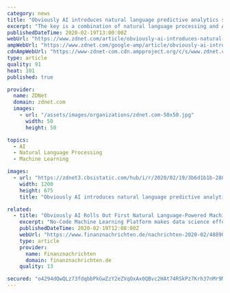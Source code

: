 ```yaml
---
category: news
title: "Obviously AI introduces natural language predictive analytics service"
excerpt: "The key is a combination of natural language processing and AutoML-like capabilities that let you write a query down in standard English (you can skip the SQL), choose the data set and column(s) you want to target. Then the service performs some data cleansing to normalize the data, internally runs a handful of competing algorithms to select ..."
publishedDateTime: 2020-02-19T13:00:00Z
webUrl: "https://www.zdnet.com/article/obviously-ai-introduces-natural-language-predictive-analytics-service/"
ampWebUrl: "https://www.zdnet.com/google-amp/article/obviously-ai-introduces-natural-language-predictive-analytics-service/"
cdnAmpWebUrl: "https://www-zdnet-com.cdn.ampproject.org/c/s/www.zdnet.com/google-amp/article/obviously-ai-introduces-natural-language-predictive-analytics-service/"
type: article
quality: 91
heat: 101
published: true

provider:
  name: ZDNet
  domain: zdnet.com
  images:
    - url: "/assets/images/organizations/zdnet.com-50x50.jpg"
      width: 50
      height: 50

topics:
  - AI
  - Natural Language Processing
  - Machine Learning

images:
  - url: "https://zdnet3.cbsistatic.com/hub/i/r/2020/02/19/3b6d1b1b-288c-4f2d-9b9d-76593f46fba9/thumbnail/1200x675/aeb3ea6808e22b96d2de0a08c7e48caa/sennheiser-hd-450bt-header.jpg"
    width: 1200
    height: 675
    title: "Obviously AI introduces natural language predictive analytics service"

related:
  - title: "Obviously AI Rolls Out First Natural Language-Powered Machine Learning Platform for Predicting Outcomes from Any Data"
    excerpt: "No-Code Machine Learning Platform makes data science effortless by enabling anyone to run predictions and analytics using natural language questions BERKELEY, CA / ACCESSWIRE / February 19, 2020 / Data at organizations can be incredibly siloed, difficult to access, and overwhelming for thousands of business users across the globe. From finding ..."
    publishedDateTime: 2020-02-19T12:08:00Z
    webUrl: "https://www.finanznachrichten.de/nachrichten-2020-02/48890124-obviously-ai-rolls-out-first-natural-language-powered-machine-learning-platform-for-predicting-outcomes-from-any-data-200.htm"
    type: article
    provider:
      name: Finanznachrichten
      domain: finanznachrichten.de
    quality: 13

secured: "o4294dQwQLz73fdqbbPkGwZzY2eZVqOxAx0QBvc2HAt74RSkPz7Krh37nMr9MpyHVZhoa3qbaAu+GfBtZpUqn4x5Kmt5QMmwZT+lObS2WTN7wLhQw1FWr5tc5H/S06Bwz6doRXdC30Us8a/0shUaktSLO/SJ5Cfpz0A4QhKw+zBz8XJigRLjzaV3BafPSCmcphhA2hzxVfBdGTu1UCRKOMQ5/LG/N2r9O759unpUCjiOBKHFPobgdbxXesYTN/45WSpOlRivemrSCMxLRH/n+kRr0FVEGQSszSvRK4Axe6jvx2LhZJBCsovm+J3+Sidtf9JvyGcyZpHD6LsvnFgcD2HRIdAi0IDCQpaY+mJyJiHFhTNUH0MoHCxkqHhlzbipalsuIw6aIMM1Hev3jtRzKppT/fMSCUymgfAhVr2IwnmcO4f9hND8z2vwja4tBwkGToFYwrU11T+K1cO9ggBKXe8N5i/tRWEaIGdQsfCrP+k=;haVbU3ogKaqdgB2qh6gxsQ=="
---
```


